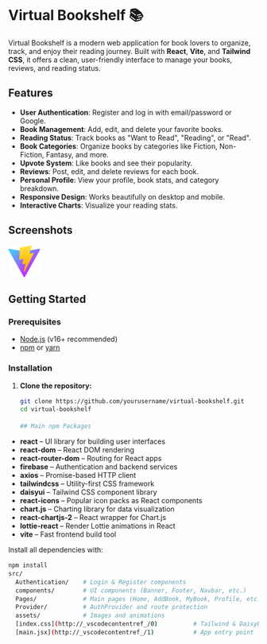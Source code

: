 # Virtual Bookshelf 📚

Virtual Bookshelf is a modern web application for book lovers to organize, track, and enjoy their reading journey. Built with **React**, **Vite**, and **Tailwind CSS**, it offers a clean, user-friendly interface to manage your books, reviews, and reading status.

## Features

- **User Authentication**: Register and log in with email/password or Google.
- **Book Management**: Add, edit, and delete your favorite books.
- **Reading Status**: Track books as "Want to Read", "Reading", or "Read".
- **Book Categories**: Organize books by categories like Fiction, Non-Fiction, Fantasy, and more.
- **Upvote System**: Like books and see their popularity.
- **Reviews**: Post, edit, and delete reviews for each book.
- **Personal Profile**: View your profile, book stats, and category breakdown.
- **Responsive Design**: Works beautifully on desktop and mobile.
- **Interactive Charts**: Visualize your reading stats.

## Screenshots

![Home Page](public/vite.svg)
<!-- Add more screenshots as needed -->

## Getting Started

### Prerequisites

- [Node.js](https://nodejs.org/) (v16+ recommended)
- [npm](https://www.npmjs.com/) or [yarn](https://yarnpkg.com/)

### Installation

1. **Clone the repository:**
   ```sh
   git clone https://github.com/yourusername/virtual-bookshelf.git
   cd virtual-bookshelf

   ## Main npm Packages

- **react** – UI library for building user interfaces
- **react-dom** – React DOM rendering
- **react-router-dom** – Routing for React apps
- **firebase** – Authentication and backend services
- **axios** – Promise-based HTTP client
- **tailwindcss** – Utility-first CSS framework
- **daisyui** – Tailwind CSS component library
- **react-icons** – Popular icon packs as React components
- **chart.js** – Charting library for data visualization
- **react-chartjs-2** – React wrapper for Chart.js
- **lottie-react** – Render Lottie animations in React
- **vite** – Fast frontend build tool

Install all dependencies with:

```sh
npm install
src/
  Authentication/    # Login & Register components
  components/        # UI components (Banner, Footer, Navbar, etc.)
  Pages/             # Main pages (Home, AddBook, MyBook, Profile, etc.)
  Provider/          # AuthProvider and route protection
  assets/            # Images and animations
  [index.css](http://_vscodecontentref_/0)          # Tailwind & DaisyUI styles
  [main.jsx](http://_vscodecontentref_/1)           # App entry point